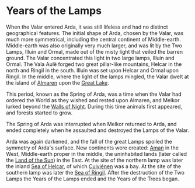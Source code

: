 # Years of the Lamps

When the Valar entered Arda, it was still lifeless and had no distinct
geographical features. The initial shape of Arda, chosen by the Valar, was much
more symmetrical, including the central continent of Middle-earth. Middle-earth
was also originally very much larger, and was lit by the Two Lamps, Illuin and
Ormal, made out of the misty light that veiled the barren ground. The Valar
concentrated this light in two large lamps, Illuin and Ormal. The Vala Aulë
forged two great pillar-like mountains, Helcar in the north and Ringil in the
south. Illuin was set upon Helcar and Ormal upon Ringil. In the middle, where
the light of the lamps mingled, the Valar dwelt at the island of [Almaren]()
upon the [Great Lake]().

This period, known as the Spring of Arda, was a time when the Valar had ordered
the World as they wished and rested upon Almaren, and Melkor lurked beyond the
[Walls of Night](). During this time animals first appeared, and forests
started to grow.

The Spring of Arda was interrupted when Melkor returned to Arda, and ended
completely when he assaulted and destroyed the Lamps of the Valar.

Arda was again darkened, and the fall of the great Lamps spoiled the symmetry
of Arda's surface. New continents were created: [Aman]() in the West,
Middle-earth proper in the middle, the uninhabited lands (later called the
[Land of the Sun]()) in the East. At the site of the northern lamp was later
the inland [Sea of Helcar](), of which [Cuiviénen]() was a bay. At the site of
the southern lamp was later the [Sea of Ringil](). After the destruction of the
Two Lamps the Years of the Lamps ended and the Years of the Trees began.
